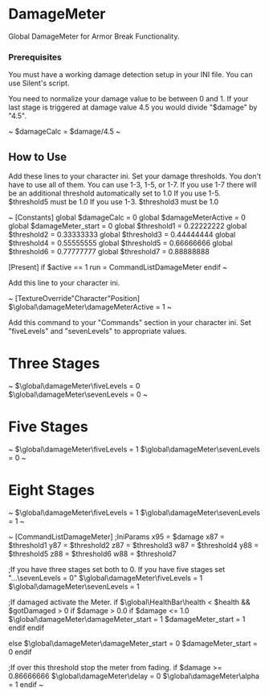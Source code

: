 # DamageMeter
Global DamageMeter for Armor Break Functionality.

### Prerequisites

You must have a working damage detection setup in your INI file.
You can use Silent's script.

You need to normalize your damage value to be between 0 and 1.
If your last stage is triggered at damage value 4.5 you would divide "$damage" by "4.5".

~
$damageCalc = $damage/4.5
~

## How to Use

Add these lines to your character ini.
Set your damage thresholds.
You don't have to use all of them.
You can use 1-3, 1-5, or 1-7.
If you use 1-7 there will be an additional threshold automatically set to 1.0
If you use 1-5. $threshold5 must be 1.0
If you use 1-3. $threshold3 must be 1.0

~
[Constants]
global $damageCalc = 0
global $damageMeterActive = 0
global $damageMeter_start = 0
global $threshold1 = 0.22222222
global $threshold2 = 0.33333333
global $threshold3 = 0.44444444
global $threshold4 = 0.55555555
global $threshold5 = 0.66666666
global $threshold6 = 0.77777777
global $threshold7 = 0.88888888

[Present]
if $active == 1
    run = CommandListDamageMeter
endif
~

Add this line to your character ini.

~
[TextureOverride"Character"Position]
$\global\damageMeter\damageMeterActive = 1
~

Add this command to your "Commands" section in your character ini.
Set "fiveLevels" and "sevenLevels" to appropriate values.

# Three Stages
~
$\global\damageMeter\fiveLevels = 0
$\global\damageMeter\sevenLevels = 0
~

# Five Stages
~
$\global\damageMeter\fiveLevels = 1
$\global\damageMeter\sevenLevels = 0
~

# Eight Stages
~
$\global\damageMeter\fiveLevels = 1
$\global\damageMeter\sevenLevels = 1
~

~
[CommandListDamageMeter]
;IniParams
x95 = $damage
x87 = $threshold1
y87 = $threshold2
z87 = $threshold3
w87 = $threshold4
y88 = $threshold5
z88 = $threshold6
w88 = $threshold7

;If you have three stages set both to 0. If you have five stages set "...\sevenLevels = 0"
$\global\damageMeter\fiveLevels = 1
$\global\damageMeter\sevenLevels = 1

;If damaged activate the Meter.
if $\global\HealthBar\health < $health && $gotDamaged > 0
  if $damage > 0.0
    if $damage <= 1.0
      $\global\damageMeter\damageMeter_start = 1
      $damageMeter_start = 1
    endif
  endif

else
  $\global\damageMeter\damageMeter_start = 0
  $damageMeter_start = 0
endif

;If over this threshold stop the meter from fading.
if $damage >= 0.86666666
	$\global\damageMeter\delay = 0
	$\global\damageMeter\alpha = 1
endif
~
